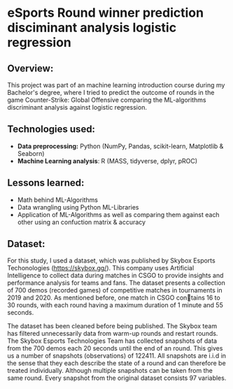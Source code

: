 # eSports Round winner prediction disciminant analysis logistic regression

## Overview:
This project was part of an machine learning introduction course during my Bachelor's degree, where I tried to predict the outcome of rounds in the game Counter-Strike: Global Offensive comparing the ML-algorithms discriminant analysis against logistic regression.

## Technologies used:
- **Data preprocessing:** Python (NumPy, Pandas, scikit-learn, Matplotlib & Seaborn)
- **Machine Learning analysis**:  R (MASS, tidyverse, dplyr, pROC)


## Lessons learned:
- Math behind ML-Algorithms 
- Data wrangling using Python ML-Libraries
- Application of ML-Algorithms as well as comparing them against each other using an confuction matrix & accuracy

## Dataset:
For this study, I used a dataset, which was published by Skybox Esports Techonologies (https://skybox.gg/). This company uses Artificial Intelligence to collect data during matches in CSGO to provide insights and performance analysis for teams and fans. The dataset presents a collection of 700 demos (recorded games) of competitive matches in tournaments in 2019 and 2020. As mentioned before, one match in CSGO contains 16 to 30 rounds, with each round having a maximum duration of 1 minute and 55 seconds. 

The dataset has been cleaned before being published. The Skybox team has filtered unnecessarily data from warm-up rounds and restart rounds. The Skybox Esports Technologies Team has collected snapshots of data from the 700 demos each 20 seconds until the end of an round. This gives us a number of snapshots (observations) of 122411. All snapshots are i.i.d in the sense that they each describe the state of a round and can therefore be treated individually. Although multiple snapshots can be taken from the same round. Every snapshot from the original dataset consists 97 variables.
